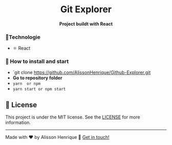 <h1 align="center">  
    Git Explorer
</h1>

<h4 align="center">
 Project buildt with React
</h4>

### :rocket:Technologie
-  ⚛️ React

### :rocket: How to install and start 
- `git clone https://github.com/AlissonHenrique/Github-Explorer.git
- **Go to repository folder**
- `yarn  or npm`
- `yarn start or npm start` 



## :memo: License
This project is under the MIT license. See the [LICENSE]() for more information.

---

Made with ♥ by Alisson Henrique :wave: [Get in touch!](https://www.linkedin.com/in/alissonhenri/)

[nodejs]: https://nodejs.org/
[yarn]: https://yarnpkg.com/
[vc]: https://code.visualstudio.com/
[vceditconfig]: https://marketplace.visualstudio.com/items?itemName=EditorConfig.EditorConfig
[vceslint]: https://marketplace.visualstudio.com/items?itemName=dbaeumer.vscode-eslint
